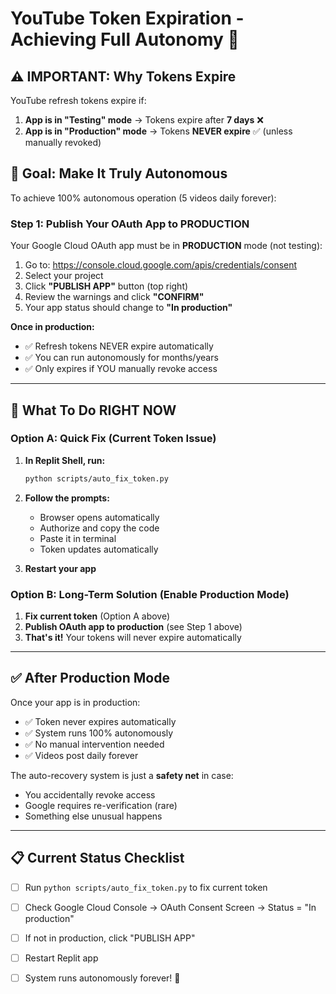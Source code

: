 # YouTube Token Expiration - Achieving Full Autonomy 🚀

## ⚠️ IMPORTANT: Why Tokens Expire

YouTube refresh tokens expire if:
1. **App is in "Testing" mode** → Tokens expire after **7 days** ❌
2. **App is in "Production" mode** → Tokens **NEVER expire** ✅ (unless manually revoked)

## 🎯 Goal: Make It Truly Autonomous

To achieve 100% autonomous operation (5 videos daily forever):

### Step 1: Publish Your OAuth App to PRODUCTION

Your Google Cloud OAuth app must be in **PRODUCTION** mode (not testing):

1. Go to: https://console.cloud.google.com/apis/credentials/consent
2. Select your project
3. Click **"PUBLISH APP"** button (top right)
4. Review the warnings and click **"CONFIRM"**
5. Your app status should change to **"In production"**

**Once in production:**
- ✅ Refresh tokens NEVER expire automatically
- ✅ You can run autonomously for months/years
- ✅ Only expires if YOU manually revoke access

---

## 🔧 What To Do RIGHT NOW

### Option A: Quick Fix (Current Token Issue)

1. **In Replit Shell, run:**
   ```bash
   python scripts/auto_fix_token.py
   ```

2. **Follow the prompts:**
   - Browser opens automatically
   - Authorize and copy the code
   - Paste it in terminal
   - Token updates automatically

3. **Restart your app**

### Option B: Long-Term Solution (Enable Production Mode)

1. **Fix current token** (Option A above)
2. **Publish OAuth app to production** (see Step 1 above)
3. **That's it!** Your tokens will never expire automatically

---

## ✅ After Production Mode

Once your app is in production:
- ✅ Token never expires automatically
- ✅ System runs 100% autonomously
- ✅ No manual intervention needed
- ✅ Videos post daily forever

The auto-recovery system is just a **safety net** in case:
- You accidentally revoke access
- Google requires re-verification (rare)
- Something else unusual happens

---

## 📋 Current Status Checklist

- [ ] Run `python scripts/auto_fix_token.py` to fix current token
- [ ] Check Google Cloud Console → OAuth Consent Screen → Status = "In production"
- [ ] If not in production, click "PUBLISH APP" 
- [ ] Restart Replit app
- [ ] System runs autonomously forever! 🎉

